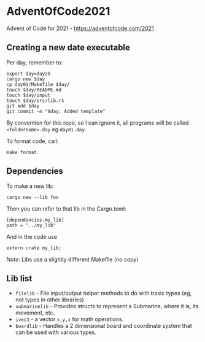 # AdventOfCode2021
Advent of Code for 2021 - https://adventofcode.com/2021

## Creating a new date executable

Per day, remember to:
```
export day=day25
cargo new $day
cp day01/Makefile $day/
touch $day/README.md
touch $day/input
touch $day/src/lib.rs
git add $day
git commit -m "$day: Added template"
```

By convention for this repo, so I can ignore it, all programs will be called `<foldername>.day` eg `day01.day`.

To format code, call:

```
make format
```

## Dependencies

To make a new lib:

```
cargo new --lib foo
```

Then you can refer to that lib in the Cargo.toml:

```
[dependencies.my_lib]
path = "../my_lib"
```

And in the code use
```
extern crate my_lib;
```

*Note*: Libs use a slightly different Makefile (no copy)

## Lib list

* `filelib` - File input/output helper methods to do with basic types (eg, not types in other libraries)
* `submarinelib` - Provides structs to represent a Submarine, where it is, its movement, etc.
* `ivec3` - a vector `x,y,z` for math operations.
* `boardlib` - Handles a 2 dimensional board and coordinate system that can be used with various types.
